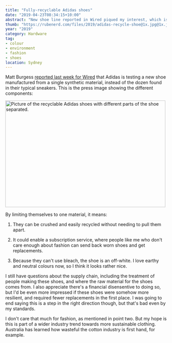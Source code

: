 ```yaml
---
title: "Fully-recyclable Adidas shoes"
date: "2019-04-23T08:34:15+10:00"
abstract: "New shoe line reported in Wired piqued my interest, which is hard because I don’t normally care about shoes."
thumb: "https://rubenerd.com/files/2019/adidas-recycle-shoe@1x.jpg@1x.jpg"
year: "2019"
category: Hardware
tag:
- colour
- environment
- fashion
- shoes
location: Sydney
---
```

Matt Burgess [reported last week for Wired](https://www.wired.co.uk/article/adidas-futurecraft-loop-running-shoe-recycle) that Adidas is testing a new shoe manufactured from a single synthetic material, instead of the dozen found in their typical sneakers. This is the press image showing the different components:

<p><img src="https://rubenerd.com/files/2019/adidas-recycle-shoe@1x.jpg" srcset="https://rubenerd.com/files/2019/adidas-recycle-shoe@1x.jpg 1x, https://rubenerd.com/files/2019/adidas-recycle-shoe@2x.jpg 2x" alt="Picture of the recyclable Adidas shoes with different parts of the shoe separated." style="width:500px; height:333px;" /></p>

By limiting themselves to one material, it means:

1. They can be crushed and easily recycled without needing to pull them apart.

2. It could enable a subscription service, where people like me who don't care enough about fashion can send back worn shoes and get replacements.

3. Because they can't use bleach, the shoe is an off-white. I love earthy and neutral colours now, so I think it looks rather nice.

I still have questions about the supply chain, including the treatment of people making these shoes, and where the raw material for the shoes comes from. I also appreciate there's a financial disensentive to doing so, but I'd be even more impressed if these shoes were somehow more resilient, and required fewer replacements in the first place. I was going to end saying this is a step in the right direction though, but that's bad even by my standards.

I don't care that much for fashion, as mentioned in point two. But my hope is this is part of a wider industry trend towards more sustainable clothing. Australia has learned how wasteful the cotton industry is first hand, for example.

